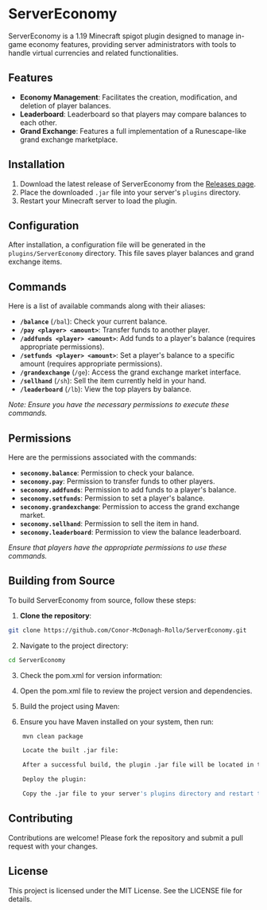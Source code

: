 # ServerEconomy

ServerEconomy is a 1.19 Minecraft spigot plugin designed to manage in-game economy features, providing server administrators with tools to handle virtual currencies and related functionalities.

## Features

- **Economy Management**: Facilitates the creation, modification, and deletion of player balances.
- **Leaderboard**: Leaderboard so that players may compare balances to each other.
- **Grand Exchange**: Features a full implementation of a Runescape-like grand exchange marketplace.

## Installation

1. Download the latest release of ServerEconomy from the [Releases page](https://github.com/Conor-McDonagh-Rollo/ServerEconomy/releases).
2. Place the downloaded `.jar` file into your server's `plugins` directory.
3. Restart your Minecraft server to load the plugin.

## Configuration

After installation, a configuration file will be generated in the `plugins/ServerEconomy` directory. This file saves player balances and grand exchange items.

## Commands

Here is a list of available commands along with their aliases:

- **`/balance`** (`/bal`): Check your current balance.
- **`/pay <player> <amount>`**: Transfer funds to another player.
- **`/addfunds <player> <amount>`**: Add funds to a player's balance (requires appropriate permissions).
- **`/setfunds <player> <amount>`**: Set a player's balance to a specific amount (requires appropriate permissions).
- **`/grandexchange`** (`/ge`): Access the grand exchange market interface.
- **`/sellhand`** (`/sh`): Sell the item currently held in your hand.
- **`/leaderboard`** (`/lb`): View the top players by balance.

*Note: Ensure you have the necessary permissions to execute these commands.*

## Permissions

Here are the permissions associated with the commands:

- **`seconomy.balance`**: Permission to check your balance.
- **`seconomy.pay`**: Permission to transfer funds to other players.
- **`seconomy.addfunds`**: Permission to add funds to a player's balance.
- **`seconomy.setfunds`**: Permission to set a player's balance.
- **`seconomy.grandexchange`**: Permission to access the grand exchange market.
- **`seconomy.sellhand`**: Permission to sell the item in hand.
- **`seconomy.leaderboard`**: Permission to view the balance leaderboard.

*Ensure that players have the appropriate permissions to use these commands.*

## Building from Source

To build ServerEconomy from source, follow these steps:

1. **Clone the repository**:

```bash
git clone https://github.com/Conor-McDonagh-Rollo/ServerEconomy.git
```
2. Navigate to the project directory:
```bash
cd ServerEconomy
```
3. Check the pom.xml for version information:

4. Open the pom.xml file to review the project version and dependencies.

5. Build the project using Maven:

6. Ensure you have Maven installed on your system, then run:
```bash
    mvn clean package

    Locate the built .jar file:

    After a successful build, the plugin .jar file will be located in the target directory.

    Deploy the plugin:

    Copy the .jar file to your server's plugins directory and restart the server.
```
## Contributing

Contributions are welcome! Please fork the repository and submit a pull request with your changes.

## License

This project is licensed under the MIT License. See the LICENSE file for details.